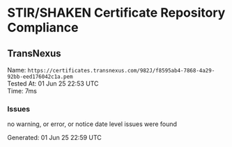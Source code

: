 # STIR/SHAKEN Certificate Repository Compliance

## TransNexus

Name: `https://certificates.transnexus.com/982J/f8595ab4-7868-4a29-92bb-eed176042c1a.pem`\
Tested At: 01 Jun 25 22:53 UTC\
Time: 7ms

### Issues

no warning, or error, or notice date level issues were found

Generated: 01 Jun 25 22:59 UTC